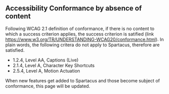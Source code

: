 ## Accessibility Conformance by absence of content

Following WCAG 2.1 definition of conformance, if there is no content to which a success criterion applies, the success criterion is satified (link https://www.w3.org/TR/UNDERSTANDING-WCAG20/conformance.html). In plain words, the following critera do not apply to Spartacus, therefore are satisfied.

- 1.2.4, Level AA, Captions (Live)
- 2.1.4, Level A, Character Key Shortcuts
- 2.5.4, Level A, Motion Actuation

When new features get added to Spartacus and those become subject of conformance, this page will be updated.
